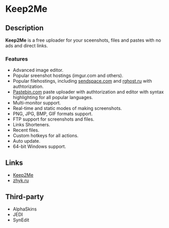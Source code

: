 # Keep2Me

## Description
**Keep2Me** is a free uploader for your sceenshots, files and pastes with no ads and direct links.

### Features
- Advanced image editor.
- Popular sreenshot hostings (imgur.com and others).
- Popular filehostings, including [sendspace.com](http://sendspace.com) and [rghost.ru](http://rghost.ru) with authtorization.
- [Pastebin.com](http://pastebin.com/) paste uploader with authtorization and editor with syntax highlighting for all popular languages.
- Multi-monitor support.
- Real-time and static modes of making screenshots.
- PNG, JPG, BMP, GIF formats support.
- FTP support for screenshots and files.
- Links Shorteners.
- Recent files.
- Custom hotkeys for all actions.
- Auto update.
- 64-bit Windows support.

## Links
- [Keep2Me](http://keep2.me/)
- [zhyk.ru](http://zhyk.ru/)

## Third-party
- AlphaSkins
- JEDI
- SynEdit